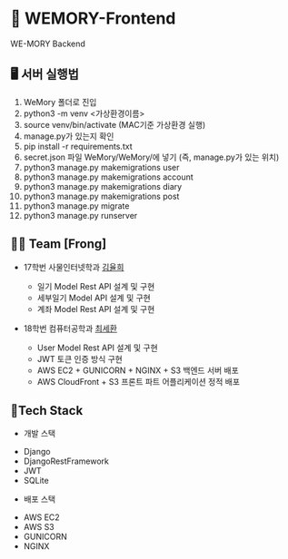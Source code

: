 # 🏡 WEMORY-Frontend

WE-MORY Backend

## 🖥 서버 실행법

1. WeMory 폴더로 진입
2. python3 -m venv <가상환경이름>
3. source venv/bin/activate (MAC기준 가상환경 실행)
5. manage.py가 있는지 확인
6. pip install -r requirements.txt
7. secret.json 파일 WeMory/WeMory/에 넣기 (즉, manage.py가 있는 위치)
8. python3 manage.py makemigrations user
9. python3 manage.py makemigrations account
10. python3 manage.py makemigrations diary
12. python3 manage.py makemigrations post
13. python3 manage.py migrate
14. python3 manage.py runserver

## 👩‍👦 Team [Frong]

- 17학번 사물인터넷학과 [김율희](https://github.com/yulhee741)
  - 일기 Model Rest API 설계 및 구현
  - 세부일기 Model API 설계 및 구현
  - 계좌 Model Rest API 설계 및 구현

- 18학번 컴퓨터공학과 [최세환](https://github.com/mactto3487)
  - User Model Rest API 설계 및 구현
  - JWT 토큰 인증 방식 구현
  - AWS EC2 + GUNICORN + NGINX + S3 백엔드 서버 배포
  - AWS CloudFront + S3 프론트 파트 어플리케이션 정적 배포

## 🔨Tech Stack

* 개발 스택
- Django
- DjangoRestFramework
- JWT
- SQLite

* 배포 스택
- AWS EC2
- AWS S3
- GUNICORN
- NGINX

